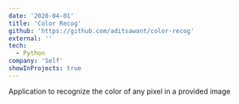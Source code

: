 ```yaml
---
date: '2020-04-01'
title: 'Color Recog'
github: 'https://github.com/aditsawant/color-recog'
external: ''
tech:
  - Python
company: 'Self'
showInProjects: true
---
```


Application to recognize the color of any pixel in a provided image